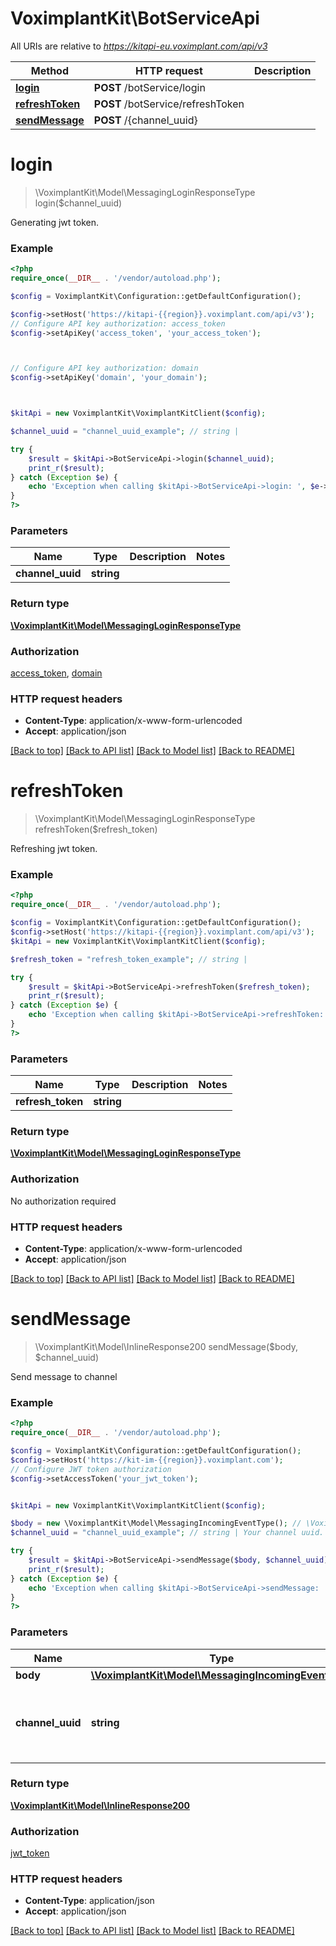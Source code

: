 # VoximplantKit\BotServiceApi

All URIs are relative to *https://kitapi-eu.voximplant.com/api/v3*

Method | HTTP request | Description
------------- | ------------- | -------------
[**login**](BotServiceApi.md#login) | **POST** /botService/login | 
[**refreshToken**](BotServiceApi.md#refreshToken) | **POST** /botService/refreshToken | 
[**sendMessage**](BotServiceApi.md#sendMessage) | **POST** /{channel_uuid} | 


# **login**
> \VoximplantKit\Model\MessagingLoginResponseType login($channel_uuid)



Generating jwt token.

### Example
```php
<?php
require_once(__DIR__ . '/vendor/autoload.php');

$config = VoximplantKit\Configuration::getDefaultConfiguration();

$config->setHost('https://kitapi-{{region}}.voximplant.com/api/v3');
// Configure API key authorization: access_token
$config->setApiKey('access_token', 'your_access_token');



// Configure API key authorization: domain
$config->setApiKey('domain', 'your_domain');



$kitApi = new VoximplantKit\VoximplantKitClient($config);

$channel_uuid = "channel_uuid_example"; // string | 

try {
    $result = $kitApi->BotServiceApi->login($channel_uuid);
    print_r($result);
} catch (Exception $e) {
    echo 'Exception when calling $kitApi->BotServiceApi->login: ', $e->getMessage(), PHP_EOL;
}
?>
```

### Parameters

Name | Type | Description  | Notes
------------- | ------------- | ------------- | -------------
 **channel_uuid** | **string**|  |

### Return type

[**\VoximplantKit\Model\MessagingLoginResponseType**](../Model/MessagingLoginResponseType.md)

### Authorization

[access_token](../../README.md#access_token), [domain](../../README.md#domain)

### HTTP request headers

 - **Content-Type**: application/x-www-form-urlencoded
 - **Accept**: application/json

[[Back to top]](#) [[Back to API list]](../../README.md#documentation-for-api-endpoints) [[Back to Model list]](../../README.md#documentation-for-models) [[Back to README]](../../README.md)

# **refreshToken**
> \VoximplantKit\Model\MessagingLoginResponseType refreshToken($refresh_token)



Refreshing jwt token.

### Example
```php
<?php
require_once(__DIR__ . '/vendor/autoload.php');

$config = VoximplantKit\Configuration::getDefaultConfiguration();
$config->setHost('https://kitapi-{{region}}.voximplant.com/api/v3');
$kitApi = new VoximplantKit\VoximplantKitClient($config);

$refresh_token = "refresh_token_example"; // string | 

try {
    $result = $kitApi->BotServiceApi->refreshToken($refresh_token);
    print_r($result);
} catch (Exception $e) {
    echo 'Exception when calling $kitApi->BotServiceApi->refreshToken: ', $e->getMessage(), PHP_EOL;
}
?>
```

### Parameters

Name | Type | Description  | Notes
------------- | ------------- | ------------- | -------------
 **refresh_token** | **string**|  |

### Return type

[**\VoximplantKit\Model\MessagingLoginResponseType**](../Model/MessagingLoginResponseType.md)

### Authorization

No authorization required

### HTTP request headers

 - **Content-Type**: application/x-www-form-urlencoded
 - **Accept**: application/json

[[Back to top]](#) [[Back to API list]](../../README.md#documentation-for-api-endpoints) [[Back to Model list]](../../README.md#documentation-for-models) [[Back to README]](../../README.md)

# **sendMessage**
> \VoximplantKit\Model\InlineResponse200 sendMessage($body, $channel_uuid)



Send message to channel

### Example
```php
<?php
require_once(__DIR__ . '/vendor/autoload.php');

$config = VoximplantKit\Configuration::getDefaultConfiguration();
$config->setHost('https://kit-im-{{region}}.voximplant.com');
// Configure JWT token authorization
$config->setAccessToken('your_jwt_token');


$kitApi = new VoximplantKit\VoximplantKitClient($config);

$body = new \VoximplantKit\Model\MessagingIncomingEventType(); // \VoximplantKit\Model\MessagingIncomingEventType | 
$channel_uuid = "channel_uuid_example"; // string | Your channel uuid. Set in query path. See an example.

try {
    $result = $kitApi->BotServiceApi->sendMessage($body, $channel_uuid);
    print_r($result);
} catch (Exception $e) {
    echo 'Exception when calling $kitApi->BotServiceApi->sendMessage: ', $e->getMessage(), PHP_EOL;
}
?>
```

### Parameters

Name | Type | Description  | Notes
------------- | ------------- | ------------- | -------------
 **body** | [**\VoximplantKit\Model\MessagingIncomingEventType**](../Model/MessagingIncomingEventType.md)|  |
 **channel_uuid** | **string**| Your channel uuid. Set in query path. See an example. |

### Return type

[**\VoximplantKit\Model\InlineResponse200**](../Model/InlineResponse200.md)

### Authorization

[jwt_token](../../README.md#jwt_token)

### HTTP request headers

 - **Content-Type**: application/json
 - **Accept**: application/json

[[Back to top]](#) [[Back to API list]](../../README.md#documentation-for-api-endpoints) [[Back to Model list]](../../README.md#documentation-for-models) [[Back to README]](../../README.md)

